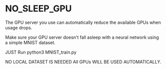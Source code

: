 # NO_SLEEP_GPU
The GPU server you use can automatically reduce the available GPUs when usage drops.  

Make sure your GPU server doesn't fall asleep with a neural network using a simple MNIST dataset.

JUST Run python3 MNIST_train.py

NO LOCAL DATASET IS NEEDED
All GPUs WILL BE USED AUTOMATICALLY.
